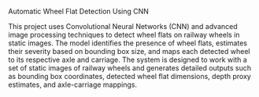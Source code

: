 Automatic Wheel Flat Detection Using CNN

This project uses Convolutional Neural Networks (CNN) and advanced image processing techniques to detect wheel flats on railway wheels in static images. The model identifies the presence of wheel flats, estimates their severity based on bounding box size, and maps each detected wheel to its respective axle and carriage. The system is designed to work with a set of static images of railway wheels and generates detailed outputs such as bounding box coordinates, detected wheel flat dimensions, depth proxy estimates, and axle-carriage mappings.
